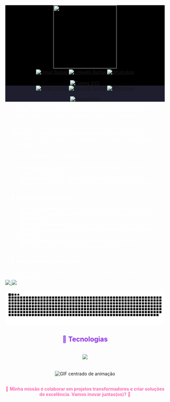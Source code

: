 <div id="header" align="center" style="background-color:#000000">
  <img src="https://media.giphy.com/media/NgurY1o4z080Jfoyzw/giphy.gif" width="200" height="200"/>
</div>

<div id="badges" align="center" style="background-color:#000000">
  <a href="mailto:pollyanerodriguesfernandes@gmail.com" target="_blank">
    <img src="https://img.shields.io/badge/Gmail-D14836?style=for-the-badge&logo=gmail&logoColor=white" alt="Gmail Badge"/>
  </a>
  <a href="https://br.linkedin.com/in/pollyrfs" target="_blank">
    <img src="https://img.shields.io/badge/LinkedIn-blue?style=for-the-badge&logo=linkedin&logoColor=white" alt="LinkedIn Badge"/>
  </a>
  <a href="#" title="WhatsApp">
    <img src="https://img.shields.io/badge/-WhatsApp-25d366?style=for-the-badge&labelColor=25d366&logo=whatsapp&logoColor=white" alt="WhatsApp"/>
  </a>
  <br><br>
  <a href="https://git.io/typing-svg">
    <img src="https://readme-typing-svg.demolab.com?font=Fira+Code&size=30&pause=1000&color=F73ADA&multiline=true&width=435&lines=🌟+Bem-vindos(as)!+🚀💼" alt="Typing SVG"/>
  </a>
</div>

   <div id="badges" style="background-color:#1E1E2F; text-align:center;">
      <a href="mailto:pollyanerodriguesfernandes@gmail.com" target="_blank">
         <img src="https://img.shields.io/badge/Gmail-FF69B4?style=for-the-badge&logo=gmail&logoColor=white" alt="Gmail Badge"/>
      </a>
      <a href="https://br.linkedin.com/in/pollyrfs" target="_blank">
         <img src="https://img.shields.io/badge/LinkedIn-8A2BE2?style=for-the-badge&logo=linkedin&logoColor=white" alt="LinkedIn Badge"/>
      </a>
      <a href="#" title="WhatsApp">
         <img src="https://img.shields.io/badge/-WhatsApp-4B0082?style=for-the-badge&labelColor=4B0082&logo=whatsapp&logoColor=white" alt="WhatsApp"/>
      </a>
      <br><br>
      <a href="https://git.io/typing-svg">
         <img src="https://readme-typing-svg.demolab.com?font=Fira+Code&size=30&pause=1000&color=FF69B4&center=true&width=600&lines=🌟+Sejam+Bem-vindos(as)!+✨+🚀" alt="Typing SVG"/>
      </a>
   </div>

   <div style="text-align:left; padding:0 20px; color:#FFFFFF;">
      🌷 Olá, sou a <strong>Pollyane Silva</strong>, apaixonada por tecnologia e soluções criativas. Estou em uma transição empolgante de Analista de Sistemas para o universo do Desenvolvimento de Software. 💻<br><br>
      🎯 Meu foco está em construir aplicativos móveis e soluções web utilizando tecnologias como <strong>React</strong>, <strong>Angular</strong>, e mais. Transformar ideias em realidade e impactar positivamente o mundo digital é minha missão! 🌟<br><br>
      🛠️ Tecnologias que amo trabalhar:
      <ul>
         <li><strong>Linguagens:</strong> Flutter, Dart, Python, React, Angular, JavaScript, HTML, CSS, C#, SQL</li>
         <li><strong>Ferramentas:</strong> Node.js, MongoDB, Azure DevOps, Redis, Git</li>
         <li><strong>Data Science:</strong> Pandas, NumPy, Scikit-learn, TensorFlow, PyTorch</li>
      </ul><br>
      🌸 <strong>Projetos que me definem:</strong>
      <ul>
         <li><strong>App de Controle Financeiro:</strong> Um aplicativo focado em UX/UI, criado com Flutter e Supabase, para gerenciar suas finanças de forma prática.</li>
         <li><strong>Modelo Preditivo de Churn:</strong> Liderança na criação de um modelo de Machine Learning, utilizando CRISP-DM, para prever churn em negócios.</li>
         <li><strong>Landing Page Angular:</strong> Design moderno e funcional com APIs REST, otimizando a experiência do usuário final.</li>
      </ul><br>
      📢 <strong>Vamos construir o futuro juntas?</strong><br><br>Entre em contato comigo para transformar ideias incríveis em realidade! 🚀
   </div>
</div>

<div style="text-align:left;">
  <a href="https://github.com/Polly-Silva">
    <img height="190em" src="https://github-readme-stats.vercel.app/api/top-langs/?username=Polly-Silva&layout=compact&langs_count=7&hide=prs&theme=radical&text_color=FF69B4&title_color=8A2BE2&hide_border=none&bg_color=1E1E2F&custom_title=Top%20Languages"/>
    <img height="190em" src="https://github-readme-stats.vercel.app/api?username=Polly-Silva&theme=radical&show_icons=true&icon_color=FF69B4&text_color=FF69B4&title_color=8A2BE2&hide_border=none&bg_color=1E1E2F&custom_title=GitHub%20Stats"/>
  </a>
</div>

![github-contribution-grid-snake](https://github.com/Platane/snk/raw/output/github-contribution-grid-snake.svg?palette=purple-pink)

<div align="center">
  <h2 style="color:#8A2BE2">🌷 Tecnologias</h2>
</div>

<div align="center" style="text-align:center; color:#FFFFFF;"><br>
  <img src="https://skillicons.dev/icons?i=flutter,dart,python,react,angular,js,html,css,csharp,typescript,aws,vscode,figma,nodejs,mongodb,azure,redis,git,sql" /><br><br>
</div><br>

<div align="center">
  <img src="https://i.redd.it/xqiiu2121ejb1.gif" width="600px" alt="GIF centrado de animação">
  <br><br>
</div>

<p align="center" style="color:#FF69B4">📢 <strong>Minha missão é colaborar em projetos transformadores e criar soluções de excelência. Vamos inovar juntas(os)?</strong> 🌸</p>
